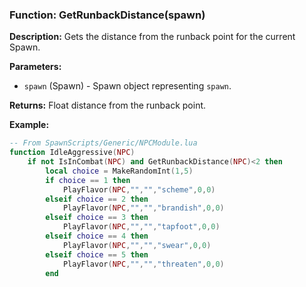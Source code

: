### Function: GetRunbackDistance(spawn)

**Description:**
Gets the distance from the runback point for the current Spawn.

**Parameters:**
- `spawn` (Spawn) - Spawn object representing `spawn`.

**Returns:** Float distance from the runback point.

**Example:**

```lua
-- From SpawnScripts/Generic/NPCModule.lua
function IdleAggressive(NPC)
    if not IsInCombat(NPC) and GetRunbackDistance(NPC)<2 then
        local choice = MakeRandomInt(1,5)
        if choice == 1 then
            PlayFlavor(NPC,"","","scheme",0,0)
        elseif choice == 2 then
            PlayFlavor(NPC,"","","brandish",0,0)
        elseif choice == 3 then
            PlayFlavor(NPC,"","","tapfoot",0,0)
        elseif choice == 4 then
            PlayFlavor(NPC,"","","swear",0,0)
        elseif choice == 5 then
            PlayFlavor(NPC,"","","threaten",0,0)
        end
```
